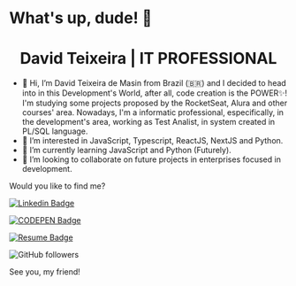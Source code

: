 # What's up, dude! :metal:

<h1 align="center">
  David Teixeira | IT PROFESSIONAL  
</h1>

- 👋 Hi, I’m David Teixeira de Masin from Brazil (🇧🇷) and I decided to head into in this Development's World, after all, code creation is the POWER✨! I'm studying some projects proposed by the RocketSeat, Alura and other courses' area. Nowadays, I'm a informatic professional, especifically, in the development's area, working as Test Analist, in system created in PL/SQL language.
- 👀 I’m interested in JavaScript, Typescript, ReactJS, NextJS and Python.
- 🌱 I’m currently learning JavaScript and Python (Futurely).
- 💞️ I’m looking to collaborate on future projects in enterprises focused in development.

Would you like to find me?

[![Linkedin Badge](https://img.shields.io/badge/-LinkedIn-blue?style=flat-square&logo=Linkedin&logoColor=white&link=https://www.linkedin.com/in/davidteixeirademasin/)](https://www.linkedin.com/in/davidteixeirademasin/)

[![CODEPEN Badge](https://img.shields.io/badge/CODEPEN-black?style=plastic&link=https://codepen.io/davidtmasin/collections/)](https://codepen.io/davidtmasin/collections/)

[![Resume Badge](https://img.shields.io/badge/Resume-black?style=plastic&link=https://davidtmasin-portfoliodigital.vercel.app/)](https://davidtmasin-portfoliodigital.vercel.app/)

![GitHub followers](https://img.shields.io/github/followers/davidtmasin?style=social)

See you, my friend!

